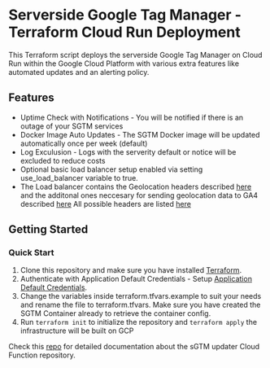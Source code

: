 # Serverside Google Tag Manager - Terraform Cloud Run Deployment
This Terraform script deploys the serverside Google Tag Manager on Cloud Run within the Google Cloud Platform with various extra features like automated updates and an alerting policy.
## Features
- Uptime Check with Notifications - You will be notified if there is an outage of your SGTM services
- Docker Image Auto Updates - The SGTM Docker image will be updated automatically once per week (default)
- Log Exculusion - Logs with the serverity default or notice will be excluded to reduce costs
- Optional basic load balancer setup enabled via setting use_load_balancer variable to true.
- The Load balancer contains the Geolocation headers described [here](https://developers.google.com/tag-platform/tag-manager/server-side/enable-region-specific-settings) and the additonal ones neccesary for sending geolocation data to GA4 described [here](https://www.simoahava.com/gtm-tips/utilize-app-engine-headers-server-side-tagging/) All possible headers are listed [here](https://cloud.google.com/load-balancing/docs/https/custom-headers)

## Getting Started
### Quick Start
1. Clone this repository and make sure you have installed [Terraform](https://developer.hashicorp.com/terraform/tutorials/gcp-get-started/install-cli).
2. Authenticate with Application Default Credentials - Setup [Application Default Credentials](https://cloud.google.com/docs/authentication/provide-credentials-adc#local-user-cred).
3. Change the variables inside terraform.tfvars.example to suit your needs and rename the file to terraform.tfvars. Make sure you have created the SGTM Container already to retrieve the container config.
4. Run `terraform init` to initialize the repository and `terraform apply` the infrastructure will be built on GCP

Check this [repo](https://github.com/Liscor/sgtm_cloud_run_updater) for detailed documentation about the sGTM updater Cloud Function repository.

